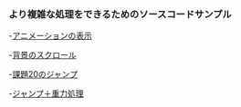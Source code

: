 ### より複雑な処理をできるためのソースコードサンプル

-[アニメーションの表示](./anime_sprite.rb)


-[背景のスクロール](./background.rb)


-[課題20のジャンプ](./easy_jump.rb)


-[ジャンプ＋重力処理](./jump.rb)

